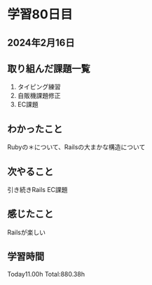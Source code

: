 # 学習80日目
## 2024年2月16日
## 取り組んだ課題一覧
1. タイピング練習
5. 自販機課題修正
6. EC課題
## わかったこと
Rubyの＊について、Railsの大まかな構造について
## 次やること
引き続きRails EC課題
## 感じたこと
Railsが楽しい
## 学習時間
 Today11.00h
 Total:880.38h
